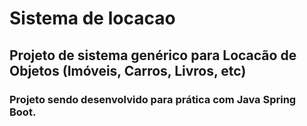 # Sistema de locacao

## Projeto de sistema genérico para Locacão de Objetos (Imóveis, Carros, Livros, etc)
### Projeto sendo desenvolvido para prática com Java Spring Boot.
